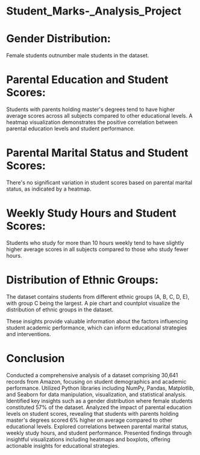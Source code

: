 # Student_Marks-_Analysis_Project


# Gender Distribution:
Female students outnumber male students in the dataset.

# Parental Education and Student Scores:
Students with parents holding master's degrees tend to have higher average scores across all subjects compared to other educational levels.
A heatmap visualization demonstrates the positive correlation between parental education levels and student performance.

# Parental Marital Status and Student Scores:
There's no significant variation in student scores based on parental marital status, as indicated by a heatmap.

# Weekly Study Hours and Student Scores:
Students who study for more than 10 hours weekly tend to have slightly higher average scores in all subjects compared to those who study fewer hours.

# Distribution of Ethnic Groups:
The dataset contains students from different ethnic groups (A, B, C, D, E), with group C being the largest.
A pie chart and countplot visualize the distribution of ethnic groups in the dataset.

These insights provide valuable information about the factors influencing student academic performance, which can inform educational strategies and interventions.


# Conclusion

Conducted a comprehensive analysis of a dataset comprising 30,641 records from Amazon, focusing on student demographics and academic performance. Utilized Python libraries including NumPy, Pandas, Matplotlib, and Seaborn for data manipulation, visualization, and statistical analysis. Identified key insights such as a gender distribution where female students constituted 57% of the dataset. Analyzed the impact of parental education levels on student scores, revealing that students with parents holding master's degrees scored 6% higher on average compared to other educational levels. Explored correlations between parental marital status, weekly study hours, and student performance. Presented findings through insightful visualizations including heatmaps and boxplots, offering actionable insights for educational strategies.
